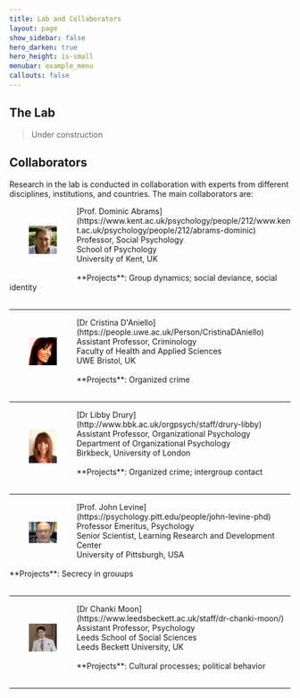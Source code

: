 ```yaml
---
title: Lab and Collaborators
layout: page
show_sidebar: false
hero_darken: true
hero_height: is-small
menubar: example_menu
callouts: false
---
```


## The Lab
> Under construction


## Collaborators

Research in the lab is conducted in collaboration with experts from different disciplines, institutions, and countries. The main collaborators are:


<img src="/img/coll/da.jpg" alt="DA" width="10%" align="left" hspace="35" vspace="35">
[Prof. Dominic Abrams](https://www.kent.ac.uk/psychology/people/212/www.kent.ac.uk/psychology/people/212/abrams-dominic)<br> 
Professor, Social Psychology<br> 
School of Psychology<br> 
University of Kent, UK<br>
<br>
**Projects**: Group dynamics; social deviance, social identity<br>
<br>

---

<img src="/img/coll/cri.jpg" alt="CRI" width="10%" align="left" hspace="35" vspace="35">
[Dr Cristina D'Aniello](https://people.uwe.ac.uk/Person/CristinaDAniello)<br> 
Assistant Professor, Criminology<br> 
Faculty of Health and Applied Sciences<br> 
UWE Bristol, UK<br>
<br>
**Projects**: Organized crime<br>
<br>

---

<img src="/img/coll/ld.jpg" alt="LD" width="10%" align="left" hspace="35" vspace="35">
[Dr Libby Drury](http://www.bbk.ac.uk/orgpsych/staff/drury-libby)<br> 
Assistant Professor, Organizational Psychology<br> 
Department of Organizational Psychology<br> 
Birkbeck, University of London<br> 
<br>
**Projects**: Organized crime; intergroup contact<br>
<br>

---

<img src="/img/coll/levine_j.jpg" alt="JL" width="10%" align="left" hspace="35" vspace="35">
[Prof. John Levine](https://psychology.pitt.edu/people/john-levine-phd)<br> 
Professor Emeritus, Psychology<br>
Senior Scientist, Learning Research and Development Center<br> 
University of Pittsburgh, USA<br> 
<br>
**Projects**: Secrecy in grouups<br>
<br>

---

<img src="/img/coll/cm.jpg" alt="CM" width="10%" align="left" hspace="35" vspace="35">
[Dr Chanki Moon](https://www.leedsbeckett.ac.uk/staff/dr-chanki-moon/)<br> 
Assistant Professor, Psychology<br> 
Leeds School of Social Sciences<br> 
Leeds Beckett University, UK<br>
<br>
**Projects**: Cultural processes; political behavior<br>
<br>

---
